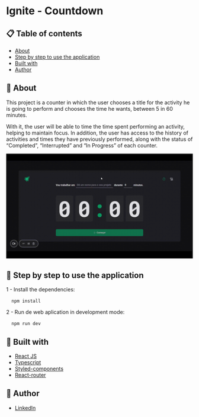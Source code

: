# Ignite - Countdown

## 📋 Table of contents

- [About](#about)
- [Step by step to use the application](#step-by-step-to-use-the-application)
- [Built with](#built-with)
- [Author](#author)

## 📃 About

This project is a counter in which the user chooses a title for the activity he is going to perform and chooses the time he wants, between 5 in 60 minutes.

With it, the user will be able to time the time spent performing an activity, helping to maintain focus. In addition, the user has access to the history of activities and times they have previously performed, along with the status of “Completed”, “Interrupted” and “In Progress” of each counter.

![](./src/assets/demo.gif)

## 🚀 Step by step to use the application

1 - Install the dependencies:

```
  npm install
```

2 - Run de web aplication in development mode:

```
  npm run dev
```

## 🔧 Built with

- [React JS](https://pt-br.reactjs.org/)
- [Typescript](https://www.typescriptlang.org/)
- [Styled-components](https://styled-components.com/)
- [React-router](https://reactrouter.com/en/main)

## 🤵 Author

- [LinkedIn](https://www.linkedin.com/in/kevenpacheco/)
